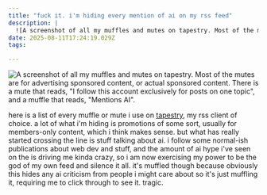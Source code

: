 ```yaml
---
title: "fuck it. i'm hiding every mention of ai on my rss feed"
description: |
  ![A screenshot of all my muffles and mutes on tapestry. Most of the mutes are for advertising sponso
date: 2025-08-11T17:24:19.029Z
tags: 

---
```


![A screenshot of all my muffles and mutes on tapestry. Most of the mutes are for advertising sponsored content, or actual sponsored content. There is a mute that reads, "I follow this account exclusively for posts on one topic", and a muffle that reads, "Mentions AI".](https://cdn.ewie.online/20250811171222-Image.png)

here is a list of every muffle or mute i use on [tapestry](https://usetapestry.com/), my rss client of choice. a lot of what i'm hiding is promotions of some sort, usually for members-only content, which i think makes sense. but what has really started crossing the line is stuff talking about ai. i follow some normal-ish publications about web dev and stuff, and the amount of ai hype i've seen on the is driving me kinda crazy, so i am now exercising my power to be the god of my own feed and silence it all. it's muffled though because obviously this hides any ai criticism from people i might care about so it's just muffling it, requiring me to click through to see it. tragic.